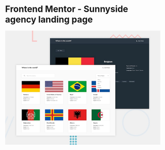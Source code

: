 # Frontend Mentor - Sunnyside agency landing page

![Design preview for the REST Countries API with color switcher challenge](./design/desktop-preview.jpg)
